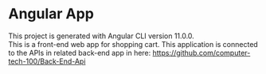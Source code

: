 # Angular App

This project is generated with Angular CLI version 11.0.0.<br>
This is a front-end web app for shopping cart. This application is connected to the APIs in related back-end app in here: https://github.com/computer-tech-100/Back-End-Api
